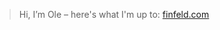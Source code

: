 > Hi, I’m Ole – here's what I'm up to: <a href='https://finfeld.com/' target='_blank' rel=''>finfeld.com</a> <br />

